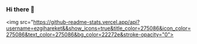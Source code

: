 ### Hi there 👋

<img src="https://github-readme-stats.vercel.app/api?username=ezgihareket&&show_icons=true&title_color=275086&icon_color=275086&text_color=275086&bg_color=22272e&stroke-opacity="0">

<!--
**ezgihareket/ezgihareket** is a ✨ _special_ ✨ repository because its `README.md` (this file) appears on your GitHub profile.

Here are some ideas to get you started:

- 🔭 I’m currently working on ...
- 🌱 I’m currently learning ...
- 👯 I’m looking to collaborate on ...
- 🤔 I’m looking for help with ...
- 💬 Ask me about ...
- 📫 How to reach me: ...
- 😄 Pronouns: ...
- ⚡ Fun fact: ...
-->
